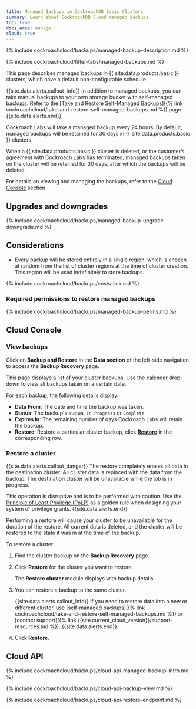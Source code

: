 ```yaml
---
title: Managed Backups in CockroachDB Basic Clusters
summary: Learn about CockroachDB Cloud managed backups.
toc: true
docs_area: manage
cloud: true
---
```


{% include cockroachcloud/backups/managed-backup-description.md %}

{% include cockroachcloud/filter-tabs/managed-backups.md %}

This page describes managed backups in {{ site.data.products.basic }} clusters, which have a default non-configurable schedule.

{{site.data.alerts.callout_info}}
In addition to managed backups, you can take manual backups to your own storage bucket with self-managed backups. Refer to the [Take and Restore Self-Managed Backups]({% link cockroachcloud/take-and-restore-self-managed-backups.md %}) page.
{{site.data.alerts.end}}

Cockroach Labs will take a managed backup every 24 hours. By default, managed backups will be retained for 30 days in {{ site.data.products.basic }} clusters.

When a {{ site.data.products.basic }} cluster is deleted, or the customer’s agreement with Cockroach Labs has terminated, managed backups taken on the cluster will be retained for 30 days, after which the backups will be deleted.

For details on viewing and managing the backups, refer to the [Cloud Console](#restore-a-cluster) section.

## Upgrades and downgrades

{% include cockroachcloud/backups/managed-backup-upgrade-downgrade.md %}

## Considerations

- Every backup will be stored entirely in a single region, which is chosen at random from the list of cluster regions at the time of cluster creation. This region will be used indefinitely to store backups.

{% include cockroachcloud/backups/costs-link.md %}

### Required permissions to restore managed backups

{% include cockroachcloud/backups/managed-backup-perms.md %}

## Cloud Console

### View backups

Click on **Backup and Restore** in the **Data section** of the left-side navigation to access the **Backup Recovery** page.

This page displays a list of your cluster backups. Use the calendar drop-down to view all backups taken on a certain date.

For each backup, the following details display:

- **Data From**: The date and time the backup was taken.
- **Status**: The backup's status, `In Progress` or `Complete`.
- **Expires In**: The remaining number of days Cockroach Labs will retain the backup.
- **Restore**: Restore a particular cluster backup, click [**Restore**](#restore-a-cluster) in the corresponding row.

### Restore a cluster

{{site.data.alerts.callout_danger}}
The restore completely erases all data in the destination cluster. All cluster data is replaced with the data from the backup. The destination cluster will be unavailable while the job is in progress.

This operation is disruptive and is to be performed with caution. Use the [Principle of Least Privilege (PoLP)](https://wikipedia.org/wiki/Principle_of_least_privilege) as a golden rule when designing your system of privilege grants.
{{site.data.alerts.end}}

Performing a restore will cause your cluster to be unavailable for the duration of the restore. All current data is deleted, and the cluster will be restored to the state it was in at the time of the backup.

To restore a cluster:

1. Find the cluster backup on the **Backup Recovery** page.
1. Click **Restore** for the cluster you want to restore.

    The **Restore cluster** module displays with backup details.

1. You can restore a backup to the same cluster.

    {{site.data.alerts.callout_info}}
    If you need to restore data into a new or different cluster, use [self-managed backups]({% link cockroachcloud/take-and-restore-self-managed-backups.md %}) or [contact support]({% link {{site.current_cloud_version}}/support-resources.md %}).
    {{site.data.alerts.end}}

1. Click **Restore**.

## Cloud API

{% include cockroachcloud/backups/cloud-api-managed-backup-intro.md %}

{% include cockroachcloud/backups/cloud-api-backup-view.md %}

{% include cockroachcloud/backups/cloud-api-restore-endpoint.md %}